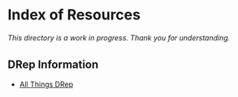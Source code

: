 # Index of Resources
###### This directory is a work in progress. Thank you for understanding.

## DRep Information
- [All Things DRep](all-things-drep.md)


